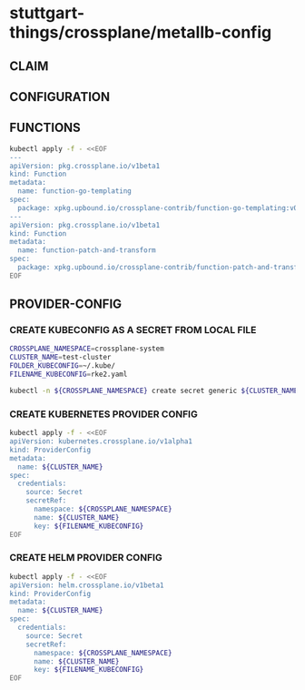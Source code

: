 # stuttgart-things/crossplane/metallb-config

## CLAIM




## CONFIGURATION




## FUNCTIONS

```bash
kubectl apply -f - <<EOF
---
apiVersion: pkg.crossplane.io/v1beta1
kind: Function
metadata:
  name: function-go-templating
spec:
  package: xpkg.upbound.io/crossplane-contrib/function-go-templating:v0.8.0
---
apiVersion: pkg.crossplane.io/v1beta1
kind: Function
metadata:
  name: function-patch-and-transform
spec:
  package: xpkg.upbound.io/crossplane-contrib/function-patch-and-transform:v0.7.0
EOF
```

## PROVIDER-CONFIG

### CREATE KUBECONFIG AS A SECRET FROM LOCAL FILE

```bash
CROSSPLANE_NAMESPACE=crossplane-system
CLUSTER_NAME=test-cluster
FOLDER_KUBECONFIG=~/.kube/
FILENAME_KUBECONFIG=rke2.yaml
```

```bash
kubectl -n ${CROSSPLANE_NAMESPACE} create secret generic ${CLUSTER_NAME} --from-file=${FOLDER_KUBECONFIG}/${FILENAME_KUBECONFIG}
```

### CREATE KUBERNETES PROVIDER CONFIG

```bash
kubectl apply -f - <<EOF
apiVersion: kubernetes.crossplane.io/v1alpha1
kind: ProviderConfig
metadata:
  name: ${CLUSTER_NAME}
spec:
  credentials:
    source: Secret
    secretRef:
      namespace: ${CROSSPLANE_NAMESPACE}
      name: ${CLUSTER_NAME}
      key: ${FILENAME_KUBECONFIG}
EOF
```

### CREATE HELM PROVIDER CONFIG

```bash
kubectl apply -f - <<EOF
apiVersion: helm.crossplane.io/v1beta1
kind: ProviderConfig
metadata:
  name: ${CLUSTER_NAME}
spec:
  credentials:
    source: Secret
    secretRef:
      namespace: ${CROSSPLANE_NAMESPACE}
      name: ${CLUSTER_NAME}
      key: ${FILENAME_KUBECONFIG}
EOF
```